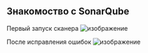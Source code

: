 ## Знакомоство с SonarQube
Первый запуск сканера
![изображение](https://github.com/user-attachments/assets/f0c2bb80-1756-4672-bf10-8757b605b290)

После исправления ошибок
![изображение](https://github.com/user-attachments/assets/118f778d-5ce9-4d96-915f-007265a03a0b)

